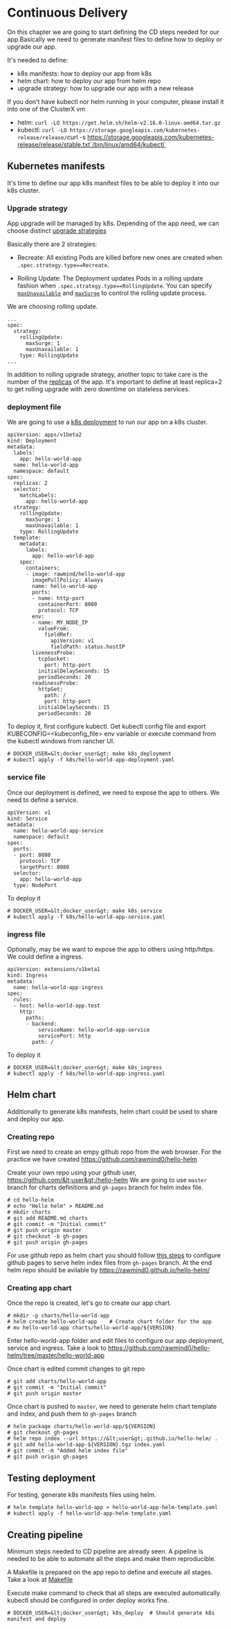 # Continuous Delivery

On this chapter we are going to start defining the CD steps needed for our app.Basically we need to generate manifest files to define how to deploy or upgrade our app. 

It's needed to define: 
- k8s manifests: how to deploy our app from k8s
- helm chart: how to deploy our app from helm repo 
- upgrade strategy: how to upgrade our app with a new release

If you don't have kubectl nor helm running in your computer, please install it into one of the ClusterX vm

* helm: `curl -LO https://get.helm.sh/helm-v2.16.0-linux-amd64.tar.gz`
* kubectl: `curl -LO https://storage.googleapis.com/kubernetes-release/release/`curl -s https://storage.googleapis.com/kubernetes-release/release/stable.txt`/bin/linux/amd64/kubectl`
  
## Kubernetes manifests

It's time to define our app k8s manifest files to be able to deploy it into our k8s cluster.

### Upgrade strategy

App upgrade will be managed by k8s. Depending of the app need, we can choose distinct [upgrade strategies](https://kubernetes.io/docs/concepts/workloads/controllers/deployment/#strategy)

Basically there are 2 strategies: 
- Recreate: All existing Pods are killed before new ones are created when `.spec.strategy.type==Recreate`.

- Rolling Update: The Deployment updates Pods in a rolling update fashion when `.spec.strategy.type==RollingUpdate`. You can specify [`maxUnavailable`](https://kubernetes.io/docs/concepts/workloads/controllers/deployment/#max-unavailable) and [`maxSurge`](https://kubernetes.io/docs/concepts/workloads/controllers/deployment/#max-surge) to control the rolling update process.

We are choosing rolling update.

```
...
spec:
  strategy:
    rollingUpdate:
      maxSurge: 1
      maxUnavailable: 1
    type: RollingUpdate
...
```

In addition to rolling upgrade strategy, another topic to take care is the number of the [replicas](https://kubernetes.io/docs/concepts/workloads/controllers/deployment/#replicas) of the app. It's important to define at least replica=2 to get rolling upgrade with zero downtime on stateless services.


### deployment file

We are going to use a [k8s deployment](https://kubernetes.io/docs/concepts/workloads/controllers/deployment/) to run our app on a k8s cluster.

```
apiVersion: apps/v1beta2
kind: Deployment
metadata:
  labels:
    app: hello-world-app
  name: hello-world-app
  namespace: default
spec:
  replicas: 2
  selector:
    matchLabels:
      app: hello-world-app
  strategy:
    rollingUpdate:
      maxSurge: 1
      maxUnavailable: 1
    type: RollingUpdate
  template:
    metadata:
      labels:
        app: hello-world-app
    spec:
      containers:
      - image: rawmind/hello-world-app
        imagePullPolicy: Always
        name: hello-world-app
        ports:
        - name: http-port
          containerPort: 8080
          protocol: TCP
        env:
        - name: MY_NODE_IP
          valueFrom:
            fieldRef:
              apiVersion: v1
              fieldPath: status.hostIP
        livenessProbe:
          tcpSocket:
            port: http-port
          initialDelaySeconds: 15
          periodSeconds: 20
        readinessProbe:
          httpGet:
            path: /
            port: http-port
          initialDelaySeconds: 15
          periodSeconds: 20
```

To deploy it, first configure kubectl. Get kubectl config file and export KUBECONFIG=&lt;kubeconfig_file&gt; env variable or execute command from the kubectl windows from rancher UI.

```
# DOCKER_USER=&lt;docker_user&gt; make k8s_deployment
# kubectl apply -f k8s/hello-world-app-deployment.yaml
```

### service file

Once our deployment is defined, we need to expose the app to others. We need to define a service.

```
apiVersion: v1
kind: Service
metadata:
  name: hello-world-app-service
  namespace: default
spec:
  ports:
  - port: 8080
    protocol: TCP
    targetPort: 8080
  selector:
    app: hello-world-app
  type: NodePort
```
To deploy it

```
# DOCKER_USER=&lt;docker_user&gt; make k8s_service
# kubectl apply -f k8s/hello-world-app-service.yaml
```

### ingress file

Optionally, may be we want to expose the app to others using http/https. We could define a ingress.

```
apiVersion: extensions/v1beta1
kind: Ingress
metadata:
  name: hello-world-app-ingress
spec:
  rules:
  - host: hello-world-app.test
    http:
      paths:
      - backend:
          serviceName: hello-world-app-service
          servicePort: http
        path: /
```

To deploy it

```
# DOCKER_USER=&lt;docker_user&gt; make k8s_ingress
# kubectl apply -f k8s/hello-world-app-ingress.yaml
```

## Helm chart

Additionally to generate k8s manifests, helm chart could be used to share and deploy our app.

### Creating repo

First we need to create an empy github repo from the web browser. For the practice we have created https://github.com/rawmind0/hello-helm

Create your own repo using your github user, https://github.com/&lt;user&gt;/hello-helm We are going to use `master` branch for charts definitions and `gh-pages` branch for helm index file.

```
# cd hello-helm
# echo "Hello helm" > README.md
# mkdir charts
# git add README.md charts
# git commit -m "Initial commit"
# git push origin master
# git checkout -b gh-pages
# git push origin gh-pages
```

For use github repo as helm chart you should follow [this steps](https://helm.sh/docs/chart_repository/#github-pages-example) to configure github pages to serve helm index files from `gh-pages` branch. At the end helm repo should be avilable by https://rawmind0.github.io/hello-helm/

### Creating app chart

Once the repo is created, let's go to create our app chart.

```
# mkdir -p charts/hello-world-app
# helm create hello-world-app    # Create chart folder for the app
# mv hello-world-app charts/hello-world-app/${VERSION}
```

Enter hello-world-app folder and edit files to configure our app deployment, service and ingress. Take a look to https://github.com/rawmind0/hello-helm/tree/master/hello-world-app 

Once chart is edited commit changes to git repo

```
# git add charts/hello-world-app
# git commit -m "Initial commit"
# git push origin master
```

Once chart is pushed to `master`, we need to generate helm chart template and index, and push them to `gh-pages` branch

```
# helm package charts/hello-world-app/${VERSION}
# git checkout gh-pages
# helm repo index --url https://&lt;user&gt;.github.io/hello-helm/ .
# git add hello-world-app-${VERSION}.tgz index.yaml
# git commit -m "Added helm index file"
# git push origin gh-pages
```

## Testing deployment

For testing, generate k8s manifests files using helm.

```
# helm template hello-world-app > hello-world-app-helm-template.yaml
# kubectl apply -f hello-world-app-helm-template.yaml
```

## Creating pipeline

Minimum steps needed to CD pipeline are already seen. A pipeline is needed to be able to automate all the steps and make them reproducible. 

A Makefile is prepared on the app repo to define and execute all stages. Take a look at [Makefile](https://github.com/rawmind0/hello-world-app/blob/master/Makefile)

Execute make command to check that all steps are executed automatically. kubectl should be configured in order deploy works fine.

```
# DOCKER_USER=&lt;docker_user&gt; k8s_deploy  # Should generate k8s manifest and deploy
```
